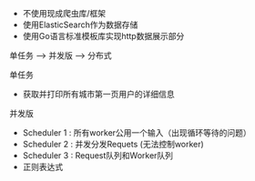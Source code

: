 - 不使用现成爬虫库/框架
- 使用ElasticSearch作为数据存储
- 使用Go语言标准模板库实现http数据展示部分


单任务 --> 并发版 --> 分布式

单任务
- 获取并打印所有城市第一页用户的详细信息

并发版
- Scheduler 1 : 所有worker公用一个输入（出现循环等待的问题）
- Scheduler 2 : 并发分发Requets (无法控制worker)
- Scheduler 3 : Request队列和Worker队列
- 正则表达式